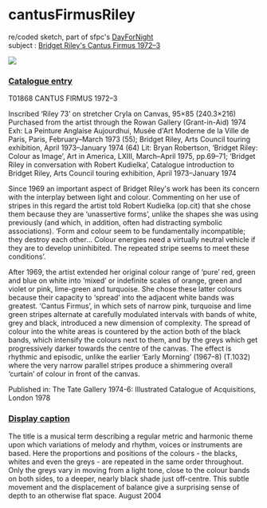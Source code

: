 # cantusFirmusRiley
re/coded sketch, part of sfpc's [DayForNight](https://github.com/ofZach/dayForNightSFPC)  
subject : [Bridget Riley's Cantus Firmus 1972–3](http://www.tate.org.uk/art/artworks/riley-cantus-firmus-t01868/text-catalogue-entry)  

  ![](http://www.tate.org.uk/art/images/work/T/T01/T01868_10.jpg)
  
### [Catalogue entry](http://www.tate.org.uk/art/artworks/riley-cantus-firmus-t01868/text-catalogue-entry)

T01868 CANTUS FIRMUS 1972–3

Inscribed ‘Riley 73’ on stretcher 
Cryla on Canvas, 95×85 (240.3×216) 
Purchased from the artist through the Rowan Gallery (Grant-in-Aid) 1974 
Exh: La Peinture Anglaise Aujourdhui, Musée d'Art Moderne de la Ville de Paris, Paris, February–March 1973 (55); Bridget Riley, Arts Council touring exhibition, April 1973–January 1974 (64) 
Lit: Bryan Robertson, ‘Bridget Riley: Colour as Image’, Art in America, LXIII, March–April 1975, pp.69–71; ‘Bridget Riley in conversation with Robert Kudielka’, Catalogue introduction to Bridget Riley, Arts Council touring exhibition, April 1973–January 1974 

Since 1969 an important aspect of Bridget Riley's work has been its concern with the interplay between light and colour. Commenting on her use of stripes in this regard the artist told Robert Kudielka (op.cit) that she chose them because they are ‘unassertive forms’, unlike the shapes she was using previously (and which, in addition, often had distracting symbolic associations). ‘Form and colour seem to be fundamentally incompatible; they destroy each other... Colour energies need a virtually neutral vehicle if they are to develop uninhibited. The repeated stripe seems to meet these conditions’. 

After 1969, the artist extended her original colour range of ‘pure’ red, green and blue on white into ‘mixed’ or indefinite scales of orange, green and violet or pink, lime-green and turquoise. She chose these latter colours because their capacity to ‘spread’ into the adjacent white bands was greatest. ‘Cantus Firmus’, in which sets of narrow pink, turquoise and lime green stripes alternate at carefully modulated intervals with bands of white, grey and black, introduced a new dimension of complexity. The spread of colour into the white areas is countered by the action both of the black bands, which intensify the colours next to them, and by the greys which get progressively darker towards the centre of the canvas. The effect is rhythmic and episodic, unlike the earlier ‘Early Morning’ (1967–8) (T.1032) where the very narrow parallel stripes produce a shimmering overall ‘curtain’ of colour in front of the canvas. 

Published in: 
The Tate Gallery 1974-6: Illustrated Catalogue of Acquisitions, London 1978 
  
  
### [Display caption](http://www.tate.org.uk/art/artworks/riley-cantus-firmus-t01868)

The title is a musical term describing a regular metric and harmonic theme upon which variations of melody and rhythm, voices or instruments are based. Here the proportions and positions of the colours - the blacks, whites and even the greys - are repeated in the same order throughout. Only the greys vary in moving from a light tone, close to the colour bands on both sides, to a deeper, nearly black shade just off-centre. This subtle movement and the displacement of balance give a surprising sense of depth to an otherwise flat space.
August 2004
